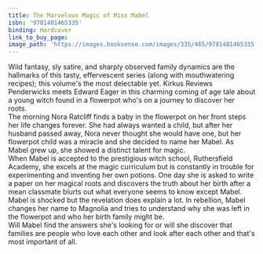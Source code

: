 ```yaml
---
title: The Marvelous Magic of Miss Mabel
isbn: '9781481465335'
binding: Hardcover
link_to_buy_page:
image_path: 'https://images.booksense.com/images/335/465/9781481465335.jpg'
---
```



Wild fantasy, sly satire, and sharply observed family dynamics are the hallmarks of this tasty, effervescent series (along with mouthwatering recipes); this volume's the most delectable yet. Kirkus Reviews&nbsp;
<br>Penderwicks meets Edward Eager in this charming coming of age tale about a young witch found in a flowerpot who's on a journey to discover her roots.&nbsp;
<br>The morning Nora Ratcliff finds a baby in the flowerpot on her front steps her life changes forever. She had always wanted a child, but after her husband passed away, Nora never thought she would have one, but her flowerpot child was a miracle and she decided to name her Mabel. As Mabel grew up, she showed a distinct talent for magic.&nbsp;
<br>When Mabel is accepted to the prestigious witch school, Ruthersfield Academy, she excels at the magic curriculum but is constantly in trouble for experimenting and inventing her own potions. One day she is asked to write a paper on her magical roots and discovers the truth about her birth after a mean classmate blurts out what everyone seems to know except Mabel. Mabel is shocked but the revelation does explain a lot. In rebellion, Mabel changes her name to Magnolia and tries to understand why she was left in the flowerpot and who her birth family might be.&nbsp;
<br>Will Mabel find the answers she's looking for or will she discover that families are people who love each other and look after each other and that's most important of all.